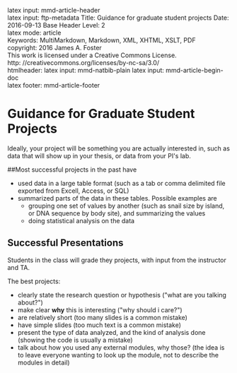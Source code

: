 latex input:	mmd-article-header  
latex input:	ftp-metadata 
Title:	Guidance for graduate student projects
Date:	2016-09-13 
Base Header Level:	2  
latex mode:	article  
Keywords:	MultiMarkdown, Markdown, XML, XHTML, XSLT, PDF   
copyright:	2016 James A. Foster  
	This work is licensed under a Creative Commons License.  
	http:	//creativecommons.org/licenses/by-nc-sa/3.0/  
htmlheader:	<script type="text/javascript" src="http://cdn.mathjax.org/mathjax/latest/MathJax.js?config=TeX-AMS-MML_HTMLorMML"></script>
latex input:	mmd-natbib-plain
latex input:	mmd-article-begin-doc  
latex footer:	mmd-article-footer  

# Guidance for Graduate Student Projects #

Ideally, your project will be something you are actually interested in, such as data that will show up in your thesis, or data from your PI's lab.

##Most successful projects in the past have

* used data in a large table format (such as a tab or comma delimited file exported from Excell, Access, or SQL)
* summarized parts of the data in these tables. Possible examples are
	* grouping one set of values by another (such as snail size by island, or DNA sequence by body site), and summarizing the values
	* doing statistical analysis on the data

## Successful Presentations ##

Students in the class will grade they projects, with input from the instructor and TA.

The best projects:

* clearly state the research question or hypothesis ("what are you talking about?")
* make clear **why** this is interesting ("why should i care?") 
* are relatively short (too many slides is a common mistake)
* have simple slides (too much text is a common mistake)
* present the type of data analyzed, and the kind of analysis done (showing the code is usually a mistake)
* talk about how you used any external modules, why those? (the idea is to leave everyone wanting to look up the module, not to describe the modules in detail)